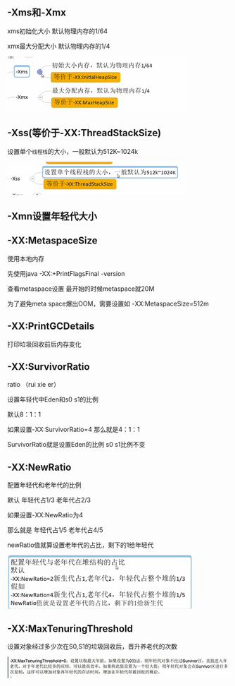 -Xms和-Xmx
---
xms初始化大小 默认物理内存的1/64

xmx最大分配大小 默认物理内存的1/4

![img_90.png](img_90.png)

-Xss(等价于-XX:ThreadStackSize)
---

设置单个`线程栈`的大小，一般默认为512K~1024k

![img_91.png](img_91.png)

-Xmn设置年轻代大小
---

-XX:MetaspaceSize
---

使用本地内存

先使用java -XX:+PrintFlagsFinal -version

查看metaspace设置 最开始的时候metaspace就20M

为了避免meta space爆出OOM，需要设置如 -XX:MetaspaceSize=512m

-XX:PrintGCDetails
---

打印垃圾回收前后内存变化

-XX:SurvivorRatio
---

ratio （rui xie er）

设置年轻代中Eden和s0 s1的比例

默认8：1：1

如果设置-XX:SurvivorRatio=4 那么就是4：1：1

SurvivorRatio就是设置Eden的比例 s0 s1比例不变

-XX:NewRatio
---

配置年轻代和老年代的比例

默认 年轻代占1/3 老年代占2/3

如果设置-XX:NewRatio为4

那么就是 年轻代占1/5 老年代占4/5

newRatio值就算设置老年代的占比，剩下的1给年轻代

![img_92.png](img_92.png)

-XX:MaxTenuringThreshold
---

设置对象经过多少次在S0,S1的垃圾回收后，晋升养老代的次数

![img_93.png](img_93.png)


 



